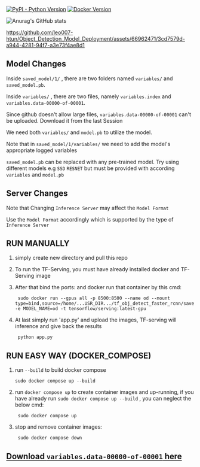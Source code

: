 [![PyPI - Python Version](https://img.shields.io/badge/Python-%3E%3D%203.9-blue)](https://www.python.org/)
[![Docker Version](https://img.shields.io/badge/Docker-%3E%3D%2020.10.5-blue)](https://www.docker.com/)


![Anurag's GitHub stats](https://github-readme-stats.vercel.app/api?username=leo007-htun&show_icons=true&theme=transparent)

https://github.com/leo007-htun/Object_Detection_Model_Deployment/assets/66962471/3cd7579d-a944-4281-94f7-a3e73f4ae8d1

## Model Changes 

Inside ``saved_model/1/`` , there are two folders named ``variables/`` and  ``saved_model.pb``.

Inside ``variables/`` , there are two files, namely ``variables.index`` and ``variables.data-00000-of-00001``.

Since github doesn't allow large files, ``variables.data-00000-of-00001`` can't be uploaded. Download it from the last Session

We need both ``variables/`` and ``model.pb`` to utilize the model.

Note that in ``saved_model/1/variables/`` we need to add the model's appropriate logged variables

``saved_model.pb`` can be replaced with any pre-trained model. Try using different models e.g ``SSD`` ``RESNET`` but must be provided with according ``variables`` and ``model.pb`` 

## Server Changes

Note that Changing ``Inference Server`` may affect the ``Model Format``

Use the ``Model Format`` accordingly which is supported by the type of ``Inference Server`` 

## RUN MANUALLY
  
1. simply create new directory and pull this repo

2. To run the TF-Serving, you must have already installed docker and TF-Serving image

3. After that bind the ports: and docker run that container by this cmd:

        sudo docker run --gpus all -p 8500:8500 --name od --mount type=bind,source=/home/...USR_DIR.../tf_obj_detect_faster_rcnn/saved_model,target=/models/od -e MODEL_NAME=od -t tensorflow/serving:latest-gpu 

4. At last simply run 'app.py' and upload the images, TF-serving will inference and give back the results

        python app.py 
        
## RUN EASY WAY (DOCKER_COMPOSE)
 
 1. run ```--build``` to build docker compose
 
        sudo docker compose up --build
    
2. run ```docker compose up``` to create container images and up-running, if you have already run ```sudo docker compose up --build``` , you can neglect the below cmd:

        sudo docker compose up
   
3. stop and remove container images:

        sudo docker compose down
        
## [Download ``variables.data-00000-of-00001`` here](https://www.dropbox.com/scl/fi/o5eygjw6h24d2kycsve4e/variables.data-00000-of-00001?rlkey=yl7eksoyjl22k3wx0dcvrjtqt&dl=0)
    
